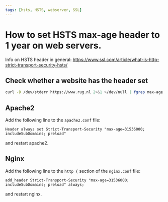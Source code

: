 ```yaml
---
tags: [hsts, HSTS, webserver, SSL]
---
```


# How to set HSTS max-age header to 1 year on web servers.

Info on HSTS header in general:
https://www.ssl.com/article/what-is-http-strict-transport-security-hsts/

## Check whether a website has the header set

```bash
curl -D /dev/stderr https://www.rug.nl 2>&1 >/dev/null | fgrep max-age
```

## Apache2

Add the following line to the `apache2.conf` file:

```ascii
Header always set Strict-Transport-Security "max-age=31536000; includeSubDomains; preload"
```

and restart apache2.


## Nginx

Add the following line to the `http {` section of the `nginx.conf` file:

```ascii
add_header Strict-Transport-Security "max-age=31536000; includeSubDomains; preload" always;
```

and restart nginx.
